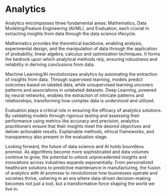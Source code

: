 # Analytics
Analytics encompasses three fundamental areas: Mathematics, Data Modeling/Feature Engineering (AI/ML), and Evaluation, each crucial in extracting insights from data through the data science lifecycle.

Mathematics provides the theoretical backbone, enabling analysis, experimental design, and the manipulation of data through the application of probability, linear algebra, calculus and optimization techniques. It forms the bedrock upon which analytical methods rely, ensuring robustness and reliability in deriving conclusions from data.

Machine Learning/AI revolutionizes analytics by automating the extraction of insights from data. Through supervised learning, models predict outcomes based on labeled data, while unsupervised learning uncovers patterns and associations in unlabeled datasets. Deep Learning, powered by neural networks, enables the extraction of intricate patterns and relationships, transforming how complex data is understood and utilized.

Evaluation plays a critical role in ensuring the efficacy of analytics solutions. By validating models through rigorous testing and assessing their performance using metrics like accuracy and precision, analytics practitioners ensure that their insights meet the desired objectives and deliver actionable results. Explainable methods, ethical frameworks, and transparency also present in the evaluation stage. 

Looking forward, the future of data science and AI holds boundless promise. As algorithms become more sophisticated and data volumes continue to grow, the potential to unlock unprecedented insights and innovations across industries expands exponentially. From personalized healthcare solutions to predictive maintenance in manufacturing, the fusion of analytics with AI promises to revolutionize how businesses operate and societies thrive, ushering in an era where data-driven decision-making becomes not just a tool, but a transformative force shaping the world we live in.
